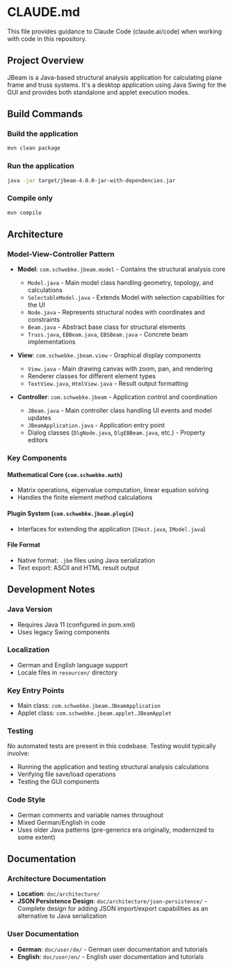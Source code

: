# CLAUDE.md

This file provides guidance to Claude Code (claude.ai/code) when working with code in this repository.

## Project Overview

JBeam is a Java-based structural analysis application for calculating plane frame and truss systems. It's a desktop application using Java Swing for the GUI and provides both standalone and applet execution modes.

## Build Commands

### Build the application
```bash
mvn clean package
```

### Run the application
```bash
java -jar target/jbeam-4.0.0-jar-with-dependencies.jar
```

### Compile only
```bash
mvn compile
```

## Architecture

### Model-View-Controller Pattern
- **Model**: `com.schwebke.jbeam.model` - Contains the structural analysis core
  - `Model.java` - Main model class handling geometry, topology, and calculations
  - `SelectableModel.java` - Extends Model with selection capabilities for the UI
  - `Node.java` - Represents structural nodes with coordinates and constraints
  - `Beam.java` - Abstract base class for structural elements
  - `Truss.java`, `EBBeam.java`, `EBSBeam.java` - Concrete beam implementations

- **View**: `com.schwebke.jbeam.view` - Graphical display components
  - `View.java` - Main drawing canvas with zoom, pan, and rendering
  - Renderer classes for different element types
  - `TextView.java`, `HtmlView.java` - Result output formatting

- **Controller**: `com.schwebke.jbeam` - Application control and coordination
  - `JBeam.java` - Main controller class handling UI events and model updates
  - `JBeamApplication.java` - Application entry point
  - Dialog classes (`DlgNode.java`, `DlgEBBeam.java`, etc.) - Property editors

### Key Components

#### Mathematical Core (`com.schwebke.math`)
- Matrix operations, eigenvalue computation, linear equation solving
- Handles the finite element method calculations

#### Plugin System (`com.schwebke.jbeam.plugin`)
- Interfaces for extending the application (`IHost.java`, `IModel.java`)

#### File Format
- Native format: `.jbm` files using Java serialization
- Text export: ASCII and HTML result output

## Development Notes

### Java Version
- Requires Java 11 (configured in pom.xml)
- Uses legacy Swing components

### Localization
- German and English language support
- Locale files in `resourcen/` directory

### Key Entry Points
- Main class: `com.schwebke.jbeam.JBeamApplication`
- Applet class: `com.schwebke.jbeam.applet.JBeamApplet`

### Testing
No automated tests are present in this codebase. Testing would typically involve:
- Running the application and testing structural analysis calculations
- Verifying file save/load operations
- Testing the GUI components

### Code Style
- German comments and variable names throughout
- Mixed German/English in code
- Uses older Java patterns (pre-generics era originally, modernized to some extent)

## Documentation

### Architecture Documentation
- **Location**: `doc/architecture/`
- **JSON Persistence Design**: `doc/architecture/json-persistence/` - Complete design for adding JSON import/export capabilities as an alternative to Java serialization

### User Documentation  
- **German**: `doc/user/de/` - German user documentation and tutorials
- **English**: `doc/user/en/` - English user documentation and tutorials